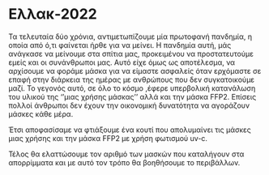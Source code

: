 # Ελλακ-2022

Τα τελευταία δύο χρόνια, αντιμετωπίζουμε μία πρωτοφανή πανδημία, η οποία από ό,τι φαίνεται ήρθε για να μείνει. Η πανδημία αυτή, μάς ανάγκασε να μείνουμε στα σπίτια μας, προκειμένου να προστατευτούμε εμείς και οι συνάνθρωποι μας. Αυτό είχε όμως ως αποτέλεσμα, να αρχίσουμε να φοράμε μάσκα για να είμαστε ασφαλείς όταν ερχόμαστε σε επαφή στην διάρκεια της ημέρας με ανθρώπους που δεν συγκατοικούμε μαζί. Το γεγονός αυτό, σε όλο το κόσμο ,έφερε υπερβολική κατανάλωση του υλικού της ‘’μιας χρήσης μάσκας’’ αλλά και την μάσκα FFP2. Επίσεις πολλοί άνθρωποι δεν έχουν την οικονομική δυνατότητα να αγοράζουν μάσκες κάθε μέρα.

Έτσι αποφασίσαμε να φτιάξουμε ένα κουτί που απολυμαίνει τις μάσκες μιας χρήσης και την μάσκα FFP2 με χρήση φωτισμού uv-c.

Τέλος θα ελαττώσουμε τον αριθμό των μασκών που καταλήγουν στα απορρίμματα και με αυτό τον τρόπο θα βοηθήσουμε το περιβάλλων.


